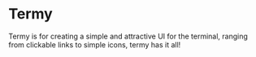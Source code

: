 # Termy

Termy is for creating a simple and attractive UI for the terminal, ranging from clickable links to simple icons, termy has it all!